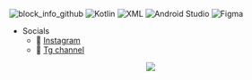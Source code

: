 ![block_info_github](https://github.com/user-attachments/assets/cca17716-1ae2-4953-84ad-3de69b4657e0)
![Kotlin](https://img.shields.io/badge/-Kotlin-ffffff?style=flat&logo=kotlin)
![XML](https://img.shields.io/badge/-XML-ffffff?style=flat)
![Android Studio](https://img.shields.io/badge/-Android%20Studio-ffffff?style=flat&logo=android)
![Figma](https://img.shields.io/badge/-Figma-ffffff?style=flat&logo=figma)



- Socials
   + :ferris_wheel: [Instagram](https://www.instagram.com/track_.of?igsh=cGFjNTF6bDcwMjkx)
   + :stars: [Tg channel](https://t.me/nodevop)
     
<p align="center">
  <img src="![block_info_github](https://github.com/user-attachments/assets/cca17716-1ae2-4953-84ad-3de69b4657e0)"></p>
